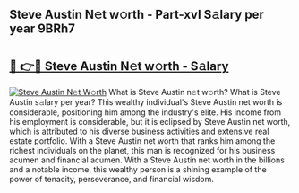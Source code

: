 ## Steve Austin N𝚎t w𝚘rth - Part-xvI S𝚊lary per year 9BRh7

# <h2><a href="http://gc02kf.nevu.top/?p=Steve+Austin">🔗 👉🔴 Steve Austin N𝚎t w𝚘rth - S𝚊lary</a></h2>

[![Steve Austin N𝚎t W𝚘rth](https://i.imgur.com/Oavwk0R.jpeg)](http://gc02kf.nevu.top/?p=Steve+Austin)
What is Steve Austin n𝚎t w𝚘rth? What is Steve Austin s𝚊lary per year?
This wealthy individual's Steve Austin net worth is considerable, positioning him among the industry's elite. His income from his employment is considerable, but it is eclipsed by Steve Austin net worth, which is attributed to his diverse business activities and extensive real estate portfolio. With a Steve Austin net worth that ranks him among the richest individuals on the planet, this man is recognized for his business acumen and financial acumen. With a Steve Austin net worth in the billions and a notable income, this wealthy person is a shining example of the power of tenacity, perseverance, and financial wisdom.

